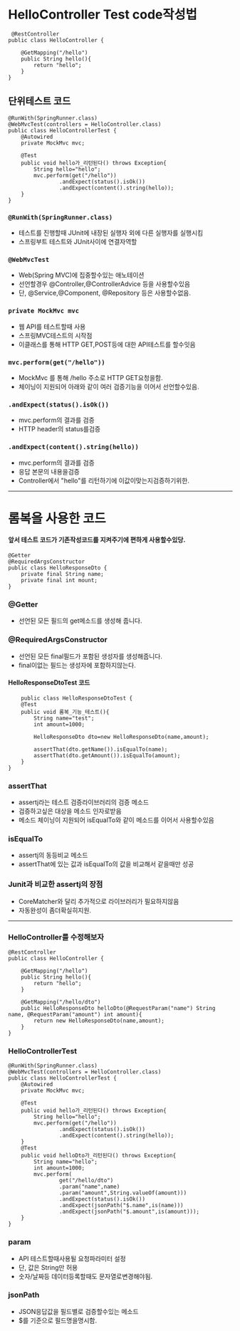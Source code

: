 
# HelloController Test code작성법

     @RestController
    public class HelloController {

        @GetMapping("/hello")
        public String hello(){
            return "hello";
        }
    }
## 단위테스트 코드
    @RunWith(SpringRunner.class)
    @WebMvcTest(controllers = HelloController.class)
    public class HelloControllerTest {
        @Autowired
        private MockMvc mvc;

        @Test
        public void hello가_리턴된다() throws Exception{
            String hello="hello";
            mvc.perform(get("/hello"))
                    .andExpect(status().isOk())
                    .andExpect(content().string(hello));
        }
    }
### `@RunWith(SpringRunner.class)`
- 테스트를 진행할때 JUnit에 내장된 실행자 외에 다른 실행자를 실행시킴
- 스프링부트 테스트와 JUnit사이에 연결자역할
### `@WebMvcTest`
- Web(Spring MVC)에 집중할수있는 애노테이션
- 선언할경우 @Controller,@ControllerAdvice 등을 사용할수있음
- 단, @Service,@Component, @Repository 등은 사용할수없음.
### `private MockMvc mvc`
- 웹 API를 테스트할때 사용
- 스프링MVC테스트의 시작점
- 이클래스를 통해 HTTP GET,POST등에 대한 API테스트를 할수잇음
### `mvc.perform(get("/hello"))`
- MockMvc 를 통해 /hello 주소로 HTTP GET요청을함.
- 체이닝이 지원되어 아래와 같이 여러 검증기능을 이어서 선언할수있음.
### `.andExpect(status().isOk())`
- mvc.perform의 결과를 검증
- HTTP header의 status를검증
### `.andExpect(content().string(hello))`
- mvc.perform의 결과를 검증
- 응답 본문의 내용을검증
- Controller에서 "hello"를 리턴하기에 이값이맞는지검증하기위한. 


----
# 롬복을 사용한 코드
#### 앞서 테스트 코드가 기존작성코드를 지켜주기에 편하게 사용할수있당.
    @Getter
    @RequiredArgsConstructor
    public class HelloResponseDto {
        private final String name;
        private final int mount;
    }
### @Getter
- 선언된 모든 필드의 get메소드를 생성해 줍니다.
### @RequiredArgsConstructor
- 선언된 모든 final필드가 포함된 생성자를 생성해줍니다.
- final이없는 필드는 생성자에 포함하지않는다.

#### HelloResponseDtoTest 코드
        public class HelloResponseDtoTest {
        @Test
        public void 롬복_기능_테스트(){
            String name="test";
            int amount=1000;

            HelloResponseDto dto=new HelloResponseDto(name,amount);

            assertThat(dto.getName()).isEqualTo(name);
            assertThat(dto.getAmount()).isEqualTo(amount);
        }
    }
### assertThat 
- assertj라는 테스트 검증라이브러리의 검증 메소드
- 검증하고싶은 대상을 메소드 인자로받음
- 메소드 체이닝이 지원되어 isEqualTo와 같이 메소드를 이어서 사용할수있음
### isEqualTo
- assertj의 동등비교 메소드
- assertThat에 있는 값과 isEqualTo의 값을 비교해서 같을때만 성공

### Junit과 비교한 assertj의 장점
- CoreMatcher와 달리 추가적으로 라이브러리가 필요하지않음
- 자동완성이 좀더확실히지원.
---
### HelloController를 수정해보자
    @RestController
    public class HelloController {

        @GetMapping("/hello")
        public String hello(){
            return "hello";
        }

        @GetMapping("/hello/dto")
        public HelloResponseDto helloDto(@RequestParam("name") String name, @RequestParam("amount") int amount){
            return new HelloResponseDto(name,amount);
        }
    }
### HelloControllerTest
    @RunWith(SpringRunner.class)
    @WebMvcTest(controllers = HelloController.class)
    public class HelloControllerTest {
        @Autowired
        private MockMvc mvc;

        @Test
        public void hello가_리턴된다() throws Exception{
            String hello="hello";
            mvc.perform(get("/hello"))
                    .andExpect(status().isOk())
                    .andExpect(content().string(hello));
        }
        @Test
        public void helloDto가_리턴된다() throws Exception{
            String name="hello";
            int amount=1000;
            mvc.perform(
                    get("/hello/dto")
                    .param("name",name)
                    .param("amount",String.valueOf(amount)))
                    .andExpect(status().isOk())
                    .andExpect(jsonPath("$.name",is(name)))
                    .andExpect(jsonPath("$.amount",is(amount)));
        }
    }
### param
- API 테스트할때사용될 요청파라미터 설정
- 단, 값은 String만 허용
- 숫자/날짜등 데이터등록할때도 문자열로변경해야됨.
### jsonPath
- JSON응답값을 필드별로 검증할수있는 메소드
- $를 기준으로 필드명을명시함.   
